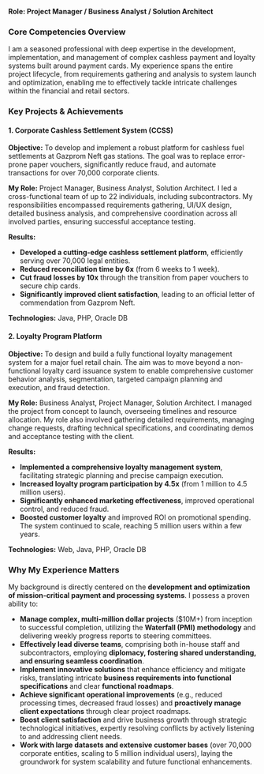 **Role: Project Manager / Business Analyst / Solution Architect**

### Core Competencies Overview

I am a seasoned professional with deep expertise in the development, implementation, and management of complex cashless payment and loyalty systems built around payment cards. My experience spans the entire project lifecycle, from requirements gathering and analysis to system launch and optimization, enabling me to effectively tackle intricate challenges within the financial and retail sectors.

### Key Projects & Achievements

#### 1. Corporate Cashless Settlement System (CCSS)

**Objective:** To develop and implement a robust platform for cashless fuel settlements at Gazprom Neft gas stations. The goal was to replace error-prone paper vouchers, significantly reduce fraud, and automate transactions for over 70,000 corporate clients.

**My Role:** Project Manager, Business Analyst, Solution Architect. I led a cross-functional team of up to 22 individuals, including subcontractors. My responsibilities encompassed requirements gathering, UI/UX design, detailed business analysis, and comprehensive coordination across all involved parties, ensuring successful acceptance testing.

**Results:**

* **Developed a cutting-edge cashless settlement platform**, efficiently serving over 70,000 legal entities.
* **Reduced reconciliation time by 6x** (from 6 weeks to 1 week).
* **Cut fraud losses by 10x** through the transition from paper vouchers to secure chip cards.
* **Significantly improved client satisfaction**, leading to an official letter of commendation from Gazprom Neft.

**Technologies:** Java, PHP, Oracle DB

#### 2. Loyalty Program Platform

**Objective:** To design and build a fully functional loyalty management system for a major fuel retail chain. The aim was to move beyond a non-functional loyalty card issuance system to enable comprehensive customer behavior analysis, segmentation, targeted campaign planning and execution, and fraud detection.

**My Role:** Business Analyst, Project Manager, Solution Architect. I managed the project from concept to launch, overseeing timelines and resource allocation. My role also involved gathering detailed requirements, managing change requests, drafting technical specifications, and coordinating demos and acceptance testing with the client.

**Results:**

* **Implemented a comprehensive loyalty management system**, facilitating strategic planning and precise campaign execution.
* **Increased loyalty program participation by 4.5x** (from 1 million to 4.5 million users).
* **Significantly enhanced marketing effectiveness**, improved operational control, and reduced fraud.
* **Boosted customer loyalty** and improved ROI on promotional spending. The system continued to scale, reaching 5 million users within a few years.

**Technologies:** Web, Java, PHP, Oracle DB

### Why My Experience Matters

My background is directly centered on the **development and optimization of mission-critical payment and processing systems**. I possess a proven ability to:

* **Manage complex, multi-million dollar projects** ($10M+) from inception to successful completion, utilizing the **Waterfall (PMI) methodology** and delivering weekly progress reports to steering committees.
* **Effectively lead diverse teams**, comprising both in-house staff and subcontractors, employing **diplomacy, fostering shared understanding, and ensuring seamless coordination**.
* **Implement innovative solutions** that enhance efficiency and mitigate risks, translating intricate **business requirements into functional specifications** and clear **functional roadmaps**.
* **Achieve significant operational improvements** (e.g., reduced processing times, decreased fraud losses) and **proactively manage client expectations** through clear project roadmaps.
* **Boost client satisfaction** and drive business growth through strategic technological initiatives, expertly resolving conflicts by actively listening to and addressing client needs.
* **Work with large datasets and extensive customer bases** (over 70,000 corporate entities, scaling to 5 million individual users), laying the groundwork for system scalability and future functional enhancements.
